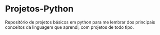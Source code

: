 # Projetos-Python
Repositório de projetos básicos em python para me lembrar dos principais conceitos da linguagem que aprendi, com projetos de todo tipo.
